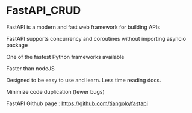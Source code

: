 # FastAPI_CRUD
FastAPI is a modern and  fast web framework for building APIs 

FastAPI supports concurrency and coroutines without importing asyncio package 

One of the fastest Python frameworks available     

Faster than nodeJS

Designed to be easy to use and learn. Less time reading docs.

Minimize code duplication (fewer bugs)

FastAPI Github page : https://github.com/tiangolo/fastapi
